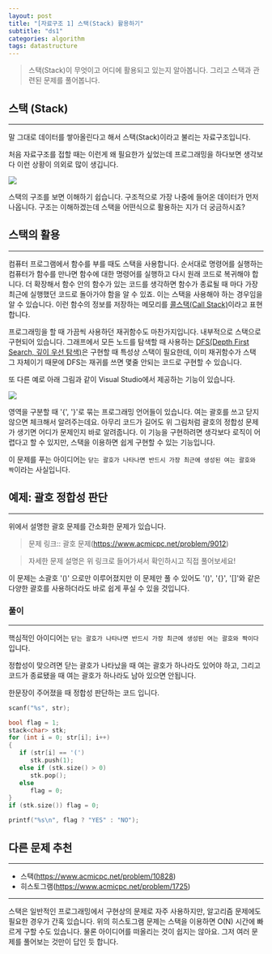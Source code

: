 ```yaml
---
layout: post
title: "[자료구조 1] 스택(Stack) 활용하기"
subtitle: "ds1"
categories: algorithm
tags: datastructure
---
```


> 스택(Stack)이 무엇이고 어디에 활용되고 있는지 알아봅니다. 그리고 스택과 관련된 문제를 풀어봅니다.

## 스택 (Stack)
---

말 그대로 데이터를 쌓아올린다고 해서 스택(Stack)이라고 불리는 자료구조입니다.

처음 자료구조를 접할 때는 이런게 왜 필요한가 싶었는데 프로그래밍을 하다보면 생각보다 이런 상황이 의외로 많이 생깁니다.

![](https://laboputer.github.io/assets/img/algorithm/ds/03_stack1.PNG)

스택의 구조를 보면 이해하기 쉽습니다. 구조적으로 가장 나중에 들어온 데이터가 먼저 나옵니다. 구조는 이해하겠는데 스택을 어떤식으로 활용하는 지가 더 궁금하시죠?

## 스택의 활용
---

컴퓨터 프로그램에서 함수를 부를 때도 스택을 사용합니다. 순서대로 명령어를 실행하는 컴퓨터가 함수를 만나면 함수에 대한 명령어를 실행하고 다시 원래 코드로 복귀해야 합니다.
더 확장해서 함수 안의 함수가 있는 코드를 생각하면 함수가 종료될 때 마다 가장 최근에 실행했던 코드로 돌아가야 함을 알 수 있죠. 이는 스택을 사용해야 하는 경우임을 알 수 있습니다. 이런 함수의 정보를 저장하는 메모리를 [콜스택(Call Stack)](https://ko.wikipedia.org/wiki/%EC%BD%9C_%EC%8A%A4%ED%83%9D#:~:text=%EC%BD%9C%20%EC%8A%A4%ED%83%9D(call%20stack)%20%EC%9D%B4%EB%9E%80,%ED%95%98%EB%8A%94%20%EC%8A%A4%ED%83%9D%20%EC%9E%90%EB%A3%8C%EA%B5%AC%EC%A1%B0%EC%9D%B4%EB%8B%A4.)이라고 표현합니다.

프로그래밍을 할 때 가끔씩 사용하던 재귀함수도 마찬가지입니다. 내부적으로 스택으로 구현되어 있습니다. 그래프에서 모든 노드를 탐색할 때 사용하는 [DFS(Depth First Search, 깊이 우선 탐색)](https://ko.wikipedia.org/wiki/%EA%B9%8A%EC%9D%B4_%EC%9A%B0%EC%84%A0_%ED%83%90%EC%83%89)은 구현할 때 특성상 스택이 필요한데, 이미 재귀함수가 스택 그 자체이기 때문에 DFS는 재귀를 쓰면 몇줄 안되는 코드로 구현할 수 있습니다.

또 다른 예로 아래 그림과 같이 Visual Studio에서 제공하는 기능이 있습니다.

![](https://laboputer.github.io/assets/img/algorithm/ds/03_stack2.PNG)

영역을 구분할 때 '{', '}'로 묶는 프로그래밍 언어들이 있습니다. 여는 괄호를 쓰고 닫지 않으면 체크해서 알려주는데요. 아무리 코드가 길어도 위 그림처럼 괄호의 정합성 문제가 생기면 어디가 문제인지 바로 알려줍니다. 이 기능을 구현하려면 생각보다 로직이 어렵다고 할 수 있지만, 스택을 이용하면 쉽게 구현할 수 있는 기능입니다.

이 문제를 푸는 아이디어는 `닫는 괄호가 나타나면 반드시 가장 최근에 생성된 여는 괄호와 짝`이라는 사실입니다.

## 예제: 괄호 정합성 판단
---

위에서 설명한 괄호 문제를 간소화한 문제가 있습니다.

> 문제 링크:: 괄호 문제(https://www.acmicpc.net/problem/9012)

> 자세한 문제 설명은 위 링크로 들어가셔서 확인하시고 직접 풀어보세요!

이 문제는 소괄호 '()' 으로만 이루어졌지만 이 문제만 풀 수 있어도 '()', '{}', '[]'와 같은 다양한 괄호를 사용하더라도 바로 쉽게 푸실 수 있을 것입니다.

### 풀이
---

핵심적인 아이디어는 `닫는 괄호가 나타나면 반드시 가장 최근에 생성된 여는 괄호와 짝이다` 입니다.

정합성이 맞으려면 닫는 괄호가 나타났을 때 여는 괄호가 하나라도 있어야 하고, 그리고 코드가 종료됐을 때 여는 괄호가 하나라도 남아 있으면 안됩니다.

한문장이 주어졌을 때 정합성 판단하는 코드 입니다.

```C
scanf("%s", str);

bool flag = 1;
stack<char> stk;
for (int i = 0; str[i]; i++)
{
   if (str[i] == '(') 
      stk.push(1);
   else if (stk.size() > 0) 
      stk.pop();
   else 
      flag = 0;
}
if (stk.size()) flag = 0;

printf("%s\n", flag ? "YES" : "NO");
```

## 다른 문제 추천
---

- 스택(https://www.acmicpc.net/problem/10828)
- 히스토그램(https://www.acmicpc.net/problem/1725)

---
스택은 일반적인 프로그래밍에서 구현상의 문제로 자주 사용하지만, 알고리즘 문제에도 필요한 경우가 간혹 있습니다. 위의 히스토그램 문제는 스택을 이용하면 O(N) 시간에 빠르게 구할 수도 있습니다. 물론 아이디어를 떠올리는 것이 쉽지는 않아요. 그저 여러 문제를 풀어보는 것만이 답인 듯 합니다.